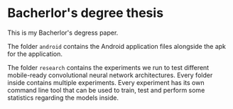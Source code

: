 # Bacherlor's degree thesis

This is my Bacherlor's degress paper.

The folder `android` contains the Android application files alongside the apk for the application.

The folder `research` contains the experiments we run to test different mobile-ready convolutional neural network architectures. Every folder inside contains multiple experiments. Every experiment has its own command line tool that can be used to train, test and perform some statistics regarding the models inside.

